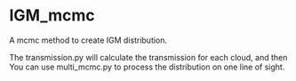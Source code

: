 # IGM_mcmc
A mcmc method to create IGM distribution.

The transmission.py will calculate the transmission for each cloud, and then
You can use multi_mcmc.py to process the distribution on one line of sight.
